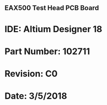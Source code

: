 ## EAX500 Test Head PCB Board
# IDE: Altium Designer 18
# Part Number: 102711
# Revision: C0
# Date: 3/5/2018
